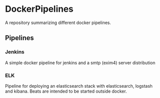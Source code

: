 # DockerPipelines

A repository summarizing different docker pipelines.

## Pipelines

### Jenkins

A simple docker pipeline for jenkins and a smtp (exim4) server distribution

### ELK

Pipeline for deploying an elasticsearch stack with elasticsearch, logstash and kibana. Beats are intended to be started outside docker.
